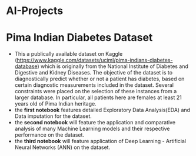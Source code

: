 # AI-Projects

# Pima Indian Diabetes Dataset 
- This a publically available dataset on Kaggle (https://www.kaggle.com/datasets/uciml/pima-indians-diabetes-database) which is originally from the National Institute of Diabetes and Digestive and Kidney Diseases. The objective of the dataset is to diagnostically predict whether or not a patient has diabetes, based on certain diagnostic measurements included in the dataset. Several constraints were placed on the selection of these instances from a larger database. In particular, all patients here are females at least 21 years old of Pima Indian heritage. 
- the **first notebook** features detailed Exploratory Data Analysis(EDA) and Data imputation for the dataset.
- the **second notebook** will feature the application and comparative analysis of many Machine Learning models and their respective performance on the dataset.
- the **third notebook** will feature application of Deep Learning - Artificial Neural Networks (ANN) on the dataset.
